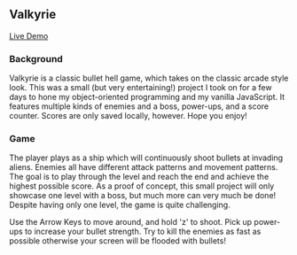 ## Valkyrie

[Live Demo](https://winber2.github.io/)

### Background

Valkyrie is a classic bullet hell game, which takes on the classic arcade style look. This was a small (but very entertaining!) project I took on for a few days to hone my object-oriented programming and my vanilla JavaScript. It features multiple kinds of enemies and a boss, power-ups, and a score counter. Scores are only saved locally, however. Hope you enjoy!

### Game

The player plays as a ship which will continuously shoot bullets at invading aliens. Enemies all have different attack patterns and movement patterns. The goal is to play through the level and reach the end and achieve the highest possible score. As a proof of concept, this small project will only showcase one level with a boss, but much more can very much be done! Despite having only one level, the game is quite challenging.

Use the Arrow Keys to move around, and hold 'z' to shoot. Pick up power-ups to increase your bullet strength. Try to kill the enemies as fast as possible otherwise your screen will be flooded with bullets!
